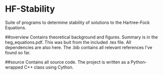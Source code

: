 # HF-Stability
Suite of programs to determine stability of solutions to the Hartree-Fock Equations. 

##overview
Contains theoretical background and figures. Summary is in the heg_equations.pdf. This was buit from the included .tex file.
All dependencies are also here. The .bib contains all relevant references I've found so far. 

##source
Contains all source code. The project is written as a Python-wrapped C++ class using Cython. 
